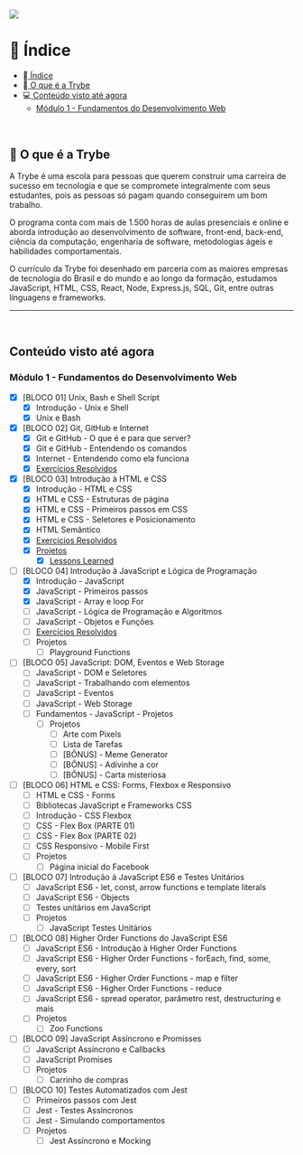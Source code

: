 <h1>
  <img src="https://ik.imagekit.io/ykxazfauisd/Capa_Trybe_01_XoIjcbXqZ.png" />
</h1>

# 📓️ **Índice**
- 📓️[ Índice](#️-índice)
- 🚀️[ O que é a Trybe](#️-o-que-é-a-trybe)
- 💻️[ Conteúdo visto até agora](#conteúdo-visto-até-agora)
  - [Módulo 1 - Fundamentos do Desenvolvimento Web](#mòdulo-1---fundamentos-do-desenvolvimento-web)

<br />

## 🚀️ **O que é a Trybe**
A Trybe é uma escola para pessoas que querem construir uma carreira de sucesso em tecnologia e que se compromete integralmente com seus estudantes, pois as pessoas só pagam quando conseguirem um bom trabalho.

O programa conta com mais de 1.500 horas de aulas presenciais e online e aborda introdução ao desenvolvimento de software, front-end, back-end, ciência da computação, engenharia de software, metodologias ágeis e habilidades comportamentais.

O currículo da Trybe foi desenhado em parceria com as maiores empresas de tecnologia do Brasil e do mundo e ao longo da formação, estudamos JavaScript, HTML, CSS, React, Node, Express.js, SQL, Git, entre outras linguagens e frameworks.

---
<br />

## **Conteúdo visto até agora**
### **Mòdulo 1 - Fundamentos do Desenvolvimento Web**
- [x] [BLOCO 01] Unix, Bash e Shell Script
  - [x] Introdução - Unix e Shell
  - [x] Unix e Bash
- [x] [BLOCO 02] Git, GitHub e Internet
  - [x] Git e GitHub - O que é e para que server?
  - [x] Git e GitHub - Entendendo os comandos
  - [x] Internet - Entendendo como ela funciona
  - [x] [Exercícios Resolvidos](https://github.com/wandersonsales-dev/trybe-exercises/tree/master/exercises/2.1)
- [x] [BLOCO 03] Introdução à HTML e CSS
  - [x] Introdução - HTML e CSS
  - [x] HTML e CSS - Estruturas de página
  - [x] HTML e CSS - Primeiros passos em CSS
  - [x] HTML e CSS - Seletores e Posicionamento
  - [x] HTML Semântico
  - [x] [Exercícios Resolvidos](https://github.com/wandersonsales-dev/trybe-exercises/tree/master/bloco_3)
  - [x] [Projetos](https://github.com/wandersonsales-dev/wandersonsales-dev.github.io/tree/master/projects)
    - [x] [Lessons Learned](https://github.com/wandersonsales-dev/wandersonsales-dev.github.io/tree/master/projects/lessons-learned)
- [ ] [BLOCO 04] Introdução à JavaScript e Lógica de Programação
  - [x] Introdução - JavaScript
  - [x] JavaScript - Primeiros passos
  - [x] JavaScript - Array e loop For
  - [ ] JavaScript - Lógica de Programação e Algoritmos
  - [ ] JavaScript - Objetos e Funções
  - [ ] [Exercícios Resolvidos](https://github.com/wandersonsales-dev/trybe-exercises/tree/master/bloco_4)
  - [ ] Projetos
    - [ ] Playground Functions
- [ ] [BLOCO 05] JavaScript: DOM, Eventos e Web Storage
  - [ ] JavaScript - DOM e Seletores
  - [ ] JavaScript - Trabalhando com elementos
  - [ ] JavaScript - Eventos
  - [ ] JavaScript - Web Storage
  - [ ] Fundamentos - JavaScript - Projetos
    - [ ] Projetos
      - [ ] Arte com Pixels
      - [ ] Lista de Tarefas
      - [ ] [BÔNUS] - Meme Generator
      - [ ] [BÔNUS] - Adivinhe a cor
      - [ ] [BÔNUS] - Carta misteriosa
- [ ] [BLOCO 06] HTML e CSS: Forms, Flexbox e Responsivo
  - [ ] HTML e CSS - Forms
  - [ ] Bibliotecas JavaScript e Frameworks CSS
  - [ ] Introdução - CSS Flexbox
  - [ ] CSS - Flex Box (PARTE 01)
  - [ ] CSS - Flex Box (PARTE 02)
  - [ ] CSS Responsivo - Mobile First
  - [ ] Projetos
    - [ ] Página inicial do Facebook
- [ ] [BLOCO 07] Introdução à JavaScript ES6 e Testes Unitários
  - [ ] JavaScript ES6 - let, const, arrow functions e template literals
  - [ ] JavaScript ES6 - Objects
  - [ ] Testes unitários em JavaScript
  - [ ] Projetos
    - [ ] JavaScript Testes Unitários
- [ ] [BLOCO 08] Higher Order Functions do JavaScript ES6
  - [ ] JavaScript ES6 - Introdução à Higher Order Functions
  - [ ] JavaScript ES6 - Higher Order Functions - forEach, find, some, every, sort
  - [ ] JavaScript ES6 - Higher Order Functions - map e filter
  - [ ] JavaScript ES6 - Higher Order Functions - reduce
  - [ ] JavaScript ES6 - spread operator, parâmetro rest, destructuring e mais
  - [ ] Projetos
    - [ ] Zoo Functions
- [ ] [BLOCO 09] JavaScript Assíncrono e Promisses
  - [ ] JavaScript Assíncrono e Callbacks
  - [ ] JavaScript Promises
  - [ ] Projetos
    - [ ] Carrinho de compras
- [ ] [BLOCO 10] Testes Automatizados com Jest
  - [ ] Primeiros passos com Jest
  - [ ] Jest - Testes Assíncronos
  - [ ] Jest - Simulando comportamentos
  - [ ] Projetos
    - [ ] Jest Assíncrono e Mocking
